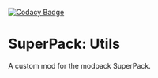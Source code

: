 [![Codacy Badge](https://app.codacy.com/project/badge/Grade/2b3d588d6a804220a8d541d2802d364c)](https://www.codacy.com/gh/PufferTeam/SuperPackUtils/dashboard?utm_source=github.com&amp;utm_medium=referral&amp;utm_content=PufferTeam/SuperPackUtils&amp;utm_campaign=Badge_Grade)

# SuperPack: Utils
A custom mod for the modpack SuperPack.
